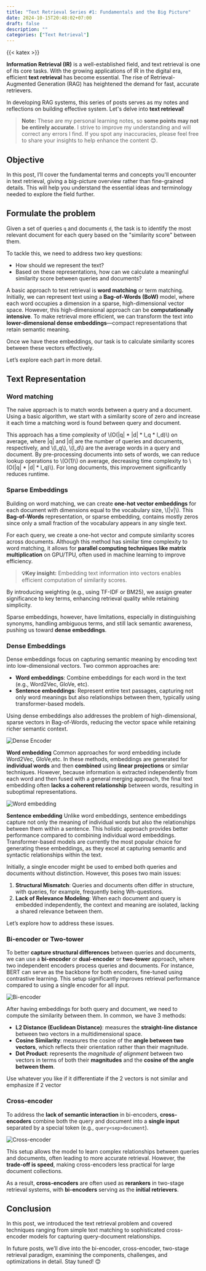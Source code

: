 ```yaml
---
title: "Text Retrieval Series #1: Fundamentals and the Big Picture"
date: 2024-10-15T20:48:02+07:00
draft: false
description: ""
categories: ["Text Retrieval"]
---
```

{{< katex >}}

**Information Retrieval (IR)** is a well-established field, and text retrieval is one of its core tasks. With the growing applications of IR in the digital era, efficient **text retrieval** has become essential. The rise of Retrieval-Augmented Generation (RAG) has heightened the demand for fast, accurate retrievers.

In developing RAG systems, this series of posts serves as my notes and reflections on building effective system. Let's delve into **text retrieval**!

> **Note:** These are my personal learning notes, so **some points may not be entirely accurate**. I strive to improve my understanding and will correct any errors I find. If you spot any inaccuracies, please feel free to share your insights to help enhance the content 😊. 



## Objective

In this post, I’ll cover the fundamental terms and concepts you'll encounter in text retrieval, giving a big-picture overview rather than fine-grained details. This will help you understand the essential ideas and terminology needed to explore the field further.


## Formulate the problem

Given a set of queries `q` and documents `d`, the task is to identify the most relevant document for each query based on the "similarity score" between them.

To tackle this, we need to address two key questions:

-   How should we represent the text?
-   Based on these representations, how can we calculate a meaningful similarity score between queries and documents?

A basic approach to text retrieval is **word matching** or term matching. Initially, we can represent text using a **Bag-of-Words (BoW)** model, where each word occupies a dimension in a sparse, high-dimensional vector space. However, this high-dimensional approach can be **computationally intensive**. To make retrieval more efficient, we can transform the text into **lower-dimensional dense embeddings**—compact representations that retain semantic meaning.

Once we have these embeddings, our task is to calculate similarity scores between these vectors effectively.

Let’s explore each part in more detail.

## Text Representation
### Word matching
The naive approach is to match words between a query and a document. Using a basic algorithm, we start with a similarity score of zero and increase it each time a matching word is found between query and document.

This approach has a time complexity of \\(O(|q| * |d| * l_q * l_d)\\) on average, where |q| and |d| are the number of queries and documents, respectively, and \\(l_q\\), \\(l_d\\) are the average words in a query and document. By pre-processing documents into sets of words, we can reduce lookup operations to \\(O(1)\\) on average, decreasing time complexity to \\(O(|q| * |d| * l_q)\\). For long documents, this improvement significantly reduces runtime.


### Sparse Embeddings

Building on word matching, we can create **one-hot vector embeddings** for each document with dimensions equal to the vocabulary size, \\(|v|\\). This **Bag-of-Words** representation, or sparse embedding, contains mostly zeros since only a small fraction of the vocabulary appears in any single text.

For each query, we create a one-hot vector and compute similarity scores across documents. Although this method has similar time complexity to word matching, it allows for **parallel computing techniques like matrix multiplication** on GPU/TPU, often used in machine learning to improve efficiency.

>  **:bulb:Key insight:** Embedding text information into vectors enables efficient computation of similarity scores.

By introducing weighting (e.g., using TF-IDF or BM25), we assign greater significance to key terms, enhancing retrieval quality while retaining simplicity.

Sparse embeddings, however, have limitations, especially in distinguishing synonyms, handling ambiguous terms, and still lack semantic awareness, pushing us toward **dense embeddings**.


### Dense Embeddings

Dense embeddings focus on capturing semantic meaning by encoding text into low-dimensional vectors. Two common approaches are:

-   **Word embeddings**: Combine embeddings for each word in the text (e.g., Word2Vec, GloVe, etc).
-   **Sentence embeddings**: Represent entire text passages, capturing not only word meanings but also relationships between them, typically using transformer-based models.

Using dense embeddings also addresses the problem of high-dimensional, sparse vectors in Bag-of-Words, reducing the vector space while retaining richer semantic context.


![Dense Encoder](./denseencoder.png)


**Word embedding**
Common approaches for word embedding include Word2Vec, GloVe,etc. In these methods, embeddings are generated for **individual words** and then **combined** using **linear projections** or similar techniques. However, because information is extracted independently from each word and then fused with a general merging approach, the final text embedding often **lacks a coherent relationship** between words, resulting in suboptimal representations.

![Word embedding](./wordembedding.png)


**Sentence embedding**
Unlike word embeddings, sentence embeddings capture not only the meaning of individual words but also the relationships between them within a sentence. This holistic approach provides better performance compared to combining individual word embeddings. Transformer-based models are currently the most popular choice for generating these embeddings, as they excel at capturing semantic and syntactic relationships within the text.

Initially, a single encoder might be used to embed both queries and documents without distinction. However, this poses two main issues:

1.  **Structural Mismatch**: Queries and documents often differ in structure, with queries, for example, frequently being Wh-questions.
2.  **Lack of Relevance Modeling**: When each document and query is embedded independently, the context and meaning are isolated, lacking a shared relevance between them.

Let’s explore how to address these issues.


### Bi-encoder or Two-tower
To better **capture structural differences** between queries and documents, we can use a **bi-encoder** or **dual-encoder** or **two-tower** approach, where two independent encoders process queries and documents. For instance, BERT can serve as the backbone for both encoders, fine-tuned using contrastive learning. This setup significantly improves retrieval performance compared to using a single encoder for all input.


![Bi-encoder](./biencoder.png)

After having embeddings for both query and document, we need to compute the similarity between them. In common, we have 3 methods: 
- **L2 Distance (Euclidean Distance)**: measures the **straight-line distance** between two vectors in a multidimensional space.
- **Cosine Similarity**: measures the cosine of the **angle between two vectors**, which reflects their orientation rather than their magnitude.
- **Dot Product**: represents the _magnitude of alignment_ between two vectors in terms of both their **magnitudes** and the **cosine of the angle between them**.

Use whatever you like if it differentiate if the 2 vectors is not similar and emphasize if 2 vector

### Cross-encoder
To address the **lack of semantic interaction** in bi-encoders, **cross-encoders** combine both the query and document into a **single input** separated by a special token (e.g., `query<sep>document`). 

![Cross-encoder](./crossencoder.png)


This setup allows the model to learn complex relationships between queries and documents, often leading to more accurate retrieval. However, the **trade-off is speed**, making cross-encoders less practical for large document collections. 

As a result, **cross-encoders** are often used as **rerankers** in two-stage retrieval systems, with **bi-encoders** serving as the **initial retrievers**.

## Conclusion

In this post, we introduced the text retrieval problem and covered techniques ranging from simple text matching to sophisticated cross-encoder models for capturing query-document relationships. 

In future posts, we’ll dive into the bi-encoder, cross-encoder, two-stage retrieval paradigm, examining the components, challenges, and optimizations in detail. Stay tuned! 😊


